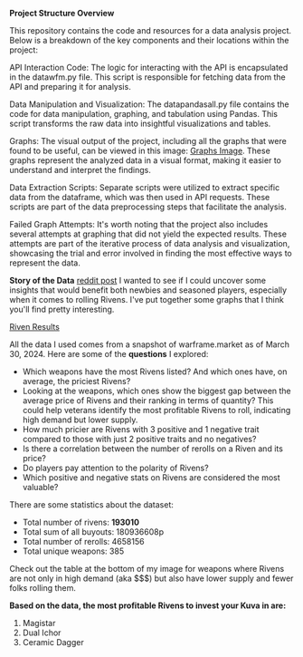 **Project Structure Overview**

This repository contains the code and resources for a data analysis project. Below is a breakdown of the key components and their locations within the project:

API Interaction Code: The logic for interacting with the API is encapsulated in the datawfm.py file. This script is responsible for fetching data from the API and preparing it for analysis.

Data Manipulation and Visualization: The datapandasall.py file contains the code for data manipulation, graphing, and tabulation using Pandas. This script transforms the raw data into insightful visualizations and tables.

Graphs: The visual output of the project, including all the graphs that were found to be useful, can be viewed in this image: [Graphs Image](https://i.imgur.com/pyggvAj.png). These graphs represent the analyzed data in a visual format, making it easier to understand and interpret the findings.

Data Extraction Scripts: Separate scripts were utilized to extract specific data from the dataframe, which was then used in API requests. These scripts are part of the data preprocessing steps that facilitate the analysis.

Failed Graph Attempts: It's worth noting that the project also includes several attempts at graphing that did not yield the expected results. These attempts are part of the iterative process of data analysis and visualization, showcasing the trial and error involved in finding the most effective ways to represent the data.


**Story of the Data**
[reddit post](https://en.reddit.com/r/Warframe/comments/1bu1ner/riven_guide_insights_from_warframemarket_data/)
I wanted to see if I could uncover some insights that would benefit both newbies and seasoned players, especially when it comes to rolling Rivens. I've put together some graphs that I think you'll find pretty interesting.

[Riven Results](https://i.imgur.com/pyggvAj.png)

All the data I used comes from a snapshot of warframe.market as of March 30, 2024. Here are some of the **questions** I explored:

- Which weapons have the most Rivens listed? And which ones have, on average, the priciest Rivens?
- Looking at the weapons, which ones show the biggest gap between the average price of Rivens and their ranking in terms of quantity? This could help veterans identify the most profitable Rivens to roll, indicating high demand but lower supply.
- How much pricier are Rivens with 3 positive and 1 negative trait compared to those with just 2 positive traits and no negatives?
- Is there a correlation between the number of rerolls on a Riven and its price?
- Do players pay attention to the polarity of Rivens?
- Which positive and negative stats on Rivens are considered the most valuable?

There are some statistics about the dataset:

- Total number of rivens: **193010**
- Total sum of all buyouts: 180936608p
- Total number of rerolls: 4658156     
- Total unique weapons: 385

Check out the table at the bottom of my image for weapons where Rivens are not only in high demand (aka $$$) but also have lower supply and fewer folks rolling them. 

**Based on the data, the most profitable Rivens to invest your Kuva in are:**

1. Magistar
2. Dual Ichor
3. Ceramic Dagger

